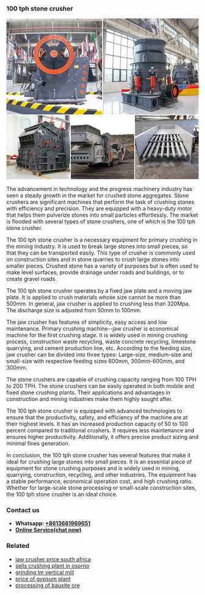 <h3>100 tph stone crusher</h3><img src='1708499137.jpg' alt=''><p>The advancement in technology and the progress machinery industry has seen a steady growth in the market for crushed stone aggregates. Stone crushers are significant machines that perform the task of crushing stones with efficiency and precision. They are equipped with a heavy-duty motor that helps them pulverize stones into small particles effortlessly. The market is flooded with several types of stone crushers, one of which is the 100 tph stone crusher.</p><p>The 100 tph stone crusher is a necessary equipment for primary crushing in the mining industry. It is used to break large stones into small pieces, so that they can be transported easily. This type of crusher is commonly used on construction sites and in stone quarries to crush large stones into smaller pieces. Crushed stone has a variety of purposes but is often used to make level surfaces, provide drainage under roads and buildings, or to create gravel roads.</p><p>The 100 tph stone crusher operates by a fixed jaw plate and a moving jaw plate. It is applied to crush materials whose size cannot be more than 500mm. In general, jaw crusher is applied to crushing less than 320Mpa. The discharge size is adjusted from 50mm to 100mm.</p><p>The jaw crusher has features of simplicity, easy access and low maintenance. Primary crushing machine--jaw crusher is economical machine for the first crushing stage. It is widely used in mining crushing process, construction waste recycling, waste concrete recycling, limestone quarrying, and cement production line, etc. According to the feeding size, jaw crusher can be divided into three types: Large-size, medium-size and small-size with respective feeding sizes 600mm, 300mm-600mm, and 300mm.</p><p>The stone crushers are capable of crushing capacity ranging from 100 TPH to 200 TPH. The stone crushers can be easily operated in both mobile and fixed stone crushing plants. Their applications and advantages in construction and mining industries make them highly sought after.</p><p>The 100 tph stone crusher is equipped with advanced technologies to ensure that the productivity, safety, and efficiency of the machine are at their highest levels. It has an increased production capacity of 50 to 100 percent compared to traditional crushers. It requires less maintenance and ensures higher productivity. Additionally, it offers precise product sizing and minimal fines generation.</p><p>In conclusion, the 100 tph stone crusher has several features that make it ideal for crushing large stones into small pieces. It is an essential piece of equipment for stone crushing purposes and is widely used in mining, quarrying, construction, recycling, and other industries. The equipment has a stable performance, economical operation cost, and high crushing ratio. Whether for large-scale stone processing or small-scale construction sites, the 100 tph stone crusher is an ideal choice.</p><h3>Contact us</h3><ul><li><strong>Whatsapp:&nbsp;<a href="https://wa.me/8613661969651">+8613661969651</a></strong></li><li><a href="https://swt.shibang-china.com/?git&amp;zhl&amp;100 tph stone crusher"><strong>Online Service(chat now)</strong></a></li></ul><h3>Related</h3><ul><li><a href='jaw crusher price south africa.md'>jaw crusher price south africa</a></li><li><a href='sells crushing plant in osorno.md'>sells crushing plant in osorno</a></li><li><a href='grinding lm vertical mill.md'>grinding lm vertical mill</a></li><li><a href='price of gypsum plant.md'>price of gypsum plant</a></li><li><a href='processing of bauxite ore.md'>processing of bauxite ore</a></li></ul>